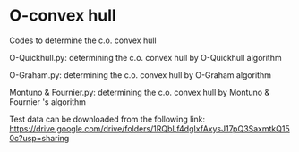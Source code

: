 # O-convex hull 
Codes  to determine  the c.o. convex hull
 
O-Quickhull.py: determining the c.o. convex hull by O-Quickhull algorithm

O-Graham.py: determining the c.o. convex hull by O-Graham algorithm

Montuno & Fournier.py: determining the c.o. convex hull by Montuno & Fournier 's algorithm

Test data can be downloaded from the following link:
https://drive.google.com/drive/folders/1RQbLf4dgIxfAxysJ17pQ3SaxmtkQ150c?usp=sharing



